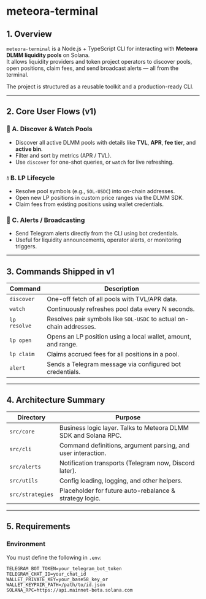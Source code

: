 # meteora-terminal

## 1. Overview
`meteora-terminal` is a Node.js + TypeScript CLI for interacting with **Meteora DLMM liquidity pools** on Solana.  
It allows liquidity providers and token project operators to discover pools, open positions, claim fees, and send broadcast alerts — all from the terminal.

The project is structured as a reusable toolkit and a production-ready CLI.

---

## 2. Core User Flows (v1)

### 🧩 A. Discover & Watch Pools
- Discover all active DLMM pools with details like **TVL**, **APR**, **fee tier**, and **active bin**.  
- Filter and sort by metrics (APR / TVL).  
- Use `discover` for one-shot queries, or `watch` for live refreshing.

### 💧 B. LP Lifecycle
- Resolve pool symbols (e.g., `SOL-USDC`) into on-chain addresses.  
- Open new LP positions in custom price ranges via the DLMM SDK.  
- Claim fees from existing positions using wallet credentials.

### 📢 C. Alerts / Broadcasting
- Send Telegram alerts directly from the CLI using bot credentials.
- Useful for liquidity announcements, operator alerts, or monitoring triggers.

---

## 3. Commands Shipped in v1

| Command | Description |
|----------|--------------|
| `discover` | One-off fetch of all pools with TVL/APR data. |
| `watch` | Continuously refreshes pool data every N seconds. |
| `lp resolve` | Resolves pair symbols like `SOL-USDC` to actual on-chain addresses. |
| `lp open` | Opens an LP position using a local wallet, amount, and range. |
| `lp claim` | Claims accrued fees for all positions in a pool. |
| `alert` | Sends a Telegram message via configured bot credentials. |

---

## 4. Architecture Summary

| Directory | Purpose |
|------------|----------|
| `src/core` | Business logic layer. Talks to Meteora DLMM SDK and Solana RPC. |
| `src/cli` | Command definitions, argument parsing, and user interaction. |
| `src/alerts` | Notification transports (Telegram now, Discord later). |
| `src/utils` | Config loading, logging, and other helpers. |
| `src/strategies` | Placeholder for future auto-rebalance & strategy logic. |

---

## 5. Requirements

### Environment
You must define the following in `.env`:

```env
TELEGRAM_BOT_TOKEN=your_telegram_bot_token
TELEGRAM_CHAT_ID=your_chat_id
WALLET_PRIVATE_KEY=your_base58_key_or
WALLET_KEYPAIR_PATH=/path/to/id.json
SOLANA_RPC=https://api.mainnet-beta.solana.com


